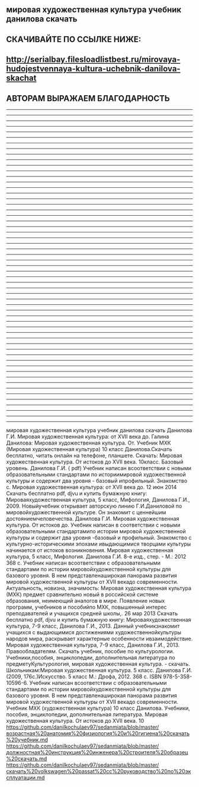 мировая художественная культура учебник данилова скачать
--------------------------------------------------
СКАЧИВАЙТЕ ПО ССЫЛКЕ НИЖЕ:
--------------------------------------------------
http://serialbay.filesloadlistbest.ru/mirovaya-hudojestvennaya-kultura-uchebnik-danilova-skachat
--------------------------------------------------
АВТОРАМ ВЫРАЖАЕМ БЛАГОДАРНОСТЬ
--------------------------------------------------
--------------------------------------------------
--------------------------------------------------
--------------------------------------------------
--------------------------------------------------
--------------------------------------------------
--------------------------------------------------
--------------------------------------------------
--------------------------------------------------
--------------------------------------------------
--------------------------------------------------
--------------------------------------------------
--------------------------------------------------
--------------------------------------------------
--------------------------------------------------
--------------------------------------------------
--------------------------------------------------
--------------------------------------------------
--------------------------------------------------
--------------------------------------------------
--------------------------------------------------
--------------------------------------------------
--------------------------------------------------
--------------------------------------------------
--------------------------------------------------
--------------------------------------------------
--------------------------------------------------
--------------------------------------------------
--------------------------------------------------
--------------------------------------------------
--------------------------------------------------
--------------------------------------------------
--------------------------------------------------
--------------------------------------------------
--------------------------------------------------
--------------------------------------------------
--------------------------------------------------
--------------------------------------------------
--------------------------------------------------
--------------------------------------------------
--------------------------------------------------
--------------------------------------------------
--------------------------------------------------
--------------------------------------------------
--------------------------------------------------
--------------------------------------------------
--------------------------------------------------
--------------------------------------------------
--------------------------------------------------
--------------------------------------------------
--------------------------------------------------
--------------------------------------------------
--------------------------------------------------
--------------------------------------------------
--------------------------------------------------
--------------------------------------------------
--------------------------------------------------
--------------------------------------------------
мировая художественная культура учебник данилова скачать Данилова Г.И. Мировая художественная культура: от XVII века до. Галина Данилова: Мировая художественная культура. От. Учебник МХК (Мировая художественная культура) 10 класс Данилова.Скачать бесплатно, читать онлайн на телефоне, планшете. Скачать: Мировая художественная культура. От истоков до XVII века. 10класс. Базовый уровень. Данилова Г.И. ( pdf)  Учебник написан всоответствии с новыми образовательными стандартами по историимировой художественной культуры и содержит два уровня - базовый ипрофильный. Знакомство с. Мировая художественная культура: от XVII века до. 12 июн 2014  Скачать бесплатно pdf, djvu и купить бумажную книгу: Мироваяхудожественная культура, 5 класс, Мифология, Данилова Г.И., 2009. Новыйучебник открывает авторскую линию Г.И.Даниловой по мировойхудожественной культуре. Он знакомит с ценнейшим достояниемчеловечества. Данилова Г.И. Мировая художественная культура. От истоков до. Учебник написан в соответствии с новыми образовательными стандартамипо истории мировой художественной культуры и содержит два уровня -базовый и профильный. Знакомство с культурно-историческими эпохами ивыдающимися творцами культуры начинается от истоков возникновения. Мировая художественная культура, 5 класс, Мифология. Данилова Г.И. 8-е изд., стер. - М.: 2012  368 с. Учебник написан всоответствии с образовательными стандартами по истории мировойхудожественной культуры для базового уровня. В нем представленаширокая панорама развития мировой художественной культуры от XVII векадо современности. Актуальность, новизна, значимость: Мировая художественная культура (МХК)  предмет сравнительно новый в российской системе образования, неимеющий аналогов в мире. Появление новых программ, учебников и пособийпо МХК, повышенный интерес преподавателей и учащихся средней школы,. 26 мар 2013  Скачать бесплатно pdf, djvu и купить бумажную книгу: Мироваяхудожественная культура, 7-9 класс, Данилова Г.И., 2013. Данный учебникзнакомит учащихся с выдающимися достижениями художественнойкультуры народов мира, раскрывает характерные особенности ивзаимодействие. Мировая художественная культура, 7-9 класс, Данилова Г.И., 2013. Правообладателям. Скачать учебник, пособие по культурологии. Учебники,пособия, энциклопедии, дополнительная литература по предметуКультурология, мировая художественная культура. - скачать. Школьникам:Мировая художественная культура. 5 класс. Данилова Г.И. (2009, 176с.)Искусство. 5 класс
М.: Дрофа, 2012. 368 с. ISBN 978-5-358-10596-6. Учебник написан всоответствии с образовательными стандартами по истории мировойхудожественной культуры для базового уровня. В нем представленаширокая панорама развития мировой художественной культуры от XVII векадо современности. Учебник МХК (художественная культура) 10 класс Данилова. Учебники, пособия, энциклопедии, дополнительная литература. Мировая художественная культура. От истоков до XVII века. 10
https://github.com/danilkochulaev97/sedanmiata/blob/master/возрастная%20анатомия%20физиология%20и%20гигиена%20скачать%20учебник.md
https://github.com/danilkochulaev97/sedanmiata/blob/master/должностная%20инструкция%20инженера%20строителя%20образец%20скачать.md
https://github.com/danilkochulaev97/sedanmiata/blob/master/скачать%20volkswagen%20passat%20cc%20руководство%20по%20эксплуатации.md